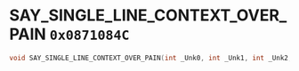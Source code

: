 # SAY_SINGLE_LINE_CONTEXT_OVER_PAIN `0x0871084C`

```cpp
void SAY_SINGLE_LINE_CONTEXT_OVER_PAIN(int _Unk0, int _Unk1, int _Unk2, int _Unk3, int _Unk4, int _Unk5, int _Unk6, int _Unk7, int _Unk8);
```
